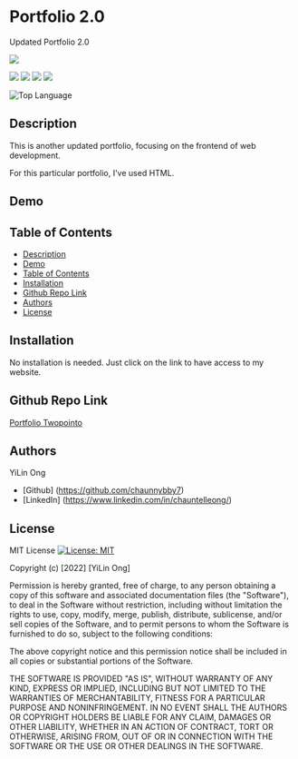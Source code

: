 # Portfolio 2.0

Updated Portfolio 2.0 

  
<p>
    <img src="https://img.shields.io/github/repo-size/chaunnybby7/portfoliotwopointo" />



  
<p>
    <img src="https://img.shields.io/badge/express-orange" />
    <img src="https://img.shields.io/badge/Sequelize-blue"  />
    <img src="https://img.shields.io/badge/mySQL-blue"  />
    <img src="https://img.shields.io/badge/dotenv-green" />
</p>


![Top Language](https://img.shields.io/github/languages/top/chaunnybby7/portfoliotwopointo)


   
## Description

This is another updated portfolio, focusing on the frontend of web development.

For this particular portfolio, I've used HTML. 
  

## Demo





## Table of Contents
- [Description](#description)
- [Demo](#demo)
- [Table of Contents](#table-of-contents)
- [Installation](#installation)
- [Github Repo Link](#github-repo-link)
- [Authors](#authors)
- [License](#License)

## Installation

No installation is needed. Just click on the link to have access to my website. 



## Github Repo Link 

[Portfolio Twopointo](https://github.com/chaunnybby7/portfoliotwopointo)

## Authors
YiLin Ong
* [Github] (https://github.com/chaunnybby7)
* [LinkedIn] (https://www.linkedin.com/in/chauntelleong/)

## License 

MIT License [![License: MIT](https://img.shields.io/badge/License-MIT-yellow.svg)](https://opensource.org/licenses/MIT)

Copyright (c) [2022] [YiLin Ong]

Permission is hereby granted, free of charge, to any person obtaining a copy
of this software and associated documentation files (the "Software"), to deal
in the Software without restriction, including without limitation the rights
to use, copy, modify, merge, publish, distribute, sublicense, and/or sell
copies of the Software, and to permit persons to whom the Software is
furnished to do so, subject to the following conditions:

The above copyright notice and this permission notice shall be included in all
copies or substantial portions of the Software.

THE SOFTWARE IS PROVIDED "AS IS", WITHOUT WARRANTY OF ANY KIND, EXPRESS OR
IMPLIED, INCLUDING BUT NOT LIMITED TO THE WARRANTIES OF MERCHANTABILITY,
FITNESS FOR A PARTICULAR PURPOSE AND NONINFRINGEMENT. IN NO EVENT SHALL THE
AUTHORS OR COPYRIGHT HOLDERS BE LIABLE FOR ANY CLAIM, DAMAGES OR OTHER
LIABILITY, WHETHER IN AN ACTION OF CONTRACT, TORT OR OTHERWISE, ARISING FROM,
OUT OF OR IN CONNECTION WITH THE SOFTWARE OR THE USE OR OTHER DEALINGS IN THE
SOFTWARE.
